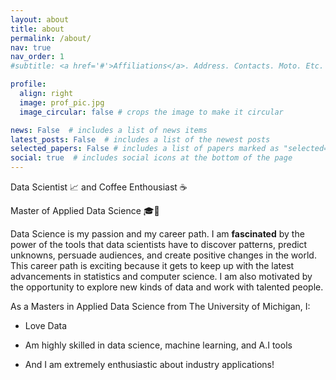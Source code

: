 ```yaml
---
layout: about
title: about
permalink: /about/
nav: true
nav_order: 1
#subtitle: <a href='#'>Affiliations</a>. Address. Contacts. Moto. Etc.

profile:
  align: right
  image: prof_pic.jpg
  image_circular: false # crops the image to make it circular

news: False  # includes a list of news items
latest_posts: False  # includes a list of the newest posts
selected_papers: False # includes a list of papers marked as "selected={true}"
social: true  # includes social icons at the bottom of the page
---
```


Data Scientist 📈 and Coffee Enthousiast ☕

Master of Applied Data Science 🎓📜

Data Science is my passion and my career path. I am **fascinated** by the power of the tools that data scientists have to discover patterns, predict unknowns, persuade audiences, and create positive changes in the world. This career path is exciting because it gets to keep up with the latest advancements in statistics and computer science. I am also motivated by the opportunity to explore new kinds of data and work with talented people.

As a Masters in Applied Data Science from The University of Michigan, I:

* Love Data

* Am highly skilled in data science, machine learning, and A.I tools

* And I am extremely enthusiastic about industry applications!